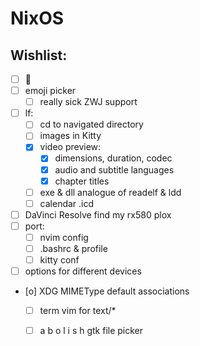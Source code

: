 # NixOS

## Wishlist:
- [ ] 🍚
- [ ] emoji picker 
  - [ ] really sick ZWJ support
- [ ] lf:
  - [ ] cd to navigated directory
  - [ ] images in Kitty
  - [x] video preview:
    - [x] dimensions, duration, codec
    - [x] audio and subtitle languages
    - [x] chapter titles
  - [ ] exe & dll analogue of readelf & ldd
  - [ ] calendar .icd
- [ ] DaVinci Resolve find my rx580 plox
- [ ] port:
  - [ ] nvim config
  - [ ] .bashrc & profile
  - [ ] kitty conf
- [ ] options for different devices
- [o] XDG MIMEType default associations
  - [ ] term vim for text/*
  - [ ] a b o l i s h gtk file picker

